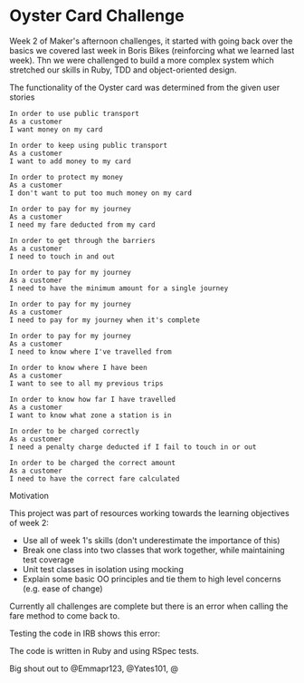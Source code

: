 # Oyster Card Challenge 

Week 2 of Maker's afternoon challenges, it started with going back over the basics we covered last week in Boris Bikes (reinforcing what we learned last week). Thn we were challenged to build a more complex system which stretched our skills in Ruby, TDD and object-oriented design.

The functionality of the Oyster card was determined from the given user stories

```
In order to use public transport
As a customer
I want money on my card

In order to keep using public transport
As a customer
I want to add money to my card

In order to protect my money
As a customer
I don't want to put too much money on my card

In order to pay for my journey
As a customer
I need my fare deducted from my card

In order to get through the barriers
As a customer
I need to touch in and out

In order to pay for my journey
As a customer
I need to have the minimum amount for a single journey

In order to pay for my journey
As a customer
I need to pay for my journey when it's complete

In order to pay for my journey
As a customer
I need to know where I've travelled from

In order to know where I have been
As a customer
I want to see to all my previous trips

In order to know how far I have travelled
As a customer
I want to know what zone a station is in

In order to be charged correctly
As a customer
I need a penalty charge deducted if I fail to touch in or out

In order to be charged the correct amount
As a customer
I need to have the correct fare calculated
```

Motivation

This project was part of resources working towards the learning objectives of week 2:

- Use all of week 1's skills (don't underestimate the importance of this)
- Break one class into two classes that work together, while maintaining test coverage
- Unit test classes in isolation using mocking
- Explain some basic OO principles and tie them to high level concerns (e.g. ease of change)

Currently all challenges are complete but there is an error when calling the fare method to come back to. 

Testing the code in IRB shows this error:

The code is written in Ruby and using RSpec tests.

Big shout out to @Emmapr123, @Yates101, @
